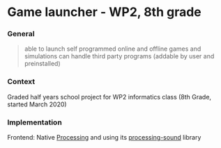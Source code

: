 # Game launcher - WP2, 8th grade
### General
> able to launch self programmed online and offline games and simulations
> can handle third party programs (addable by user and preinstalled)
### Context
Graded half years school project for WP2 informatics class (8th Grade, started March 2020)
### Implementation
Frontend: Native [Processing](https://processing.org/) and using its [processing-sound](https://github.com/processing/processing-sound) library
